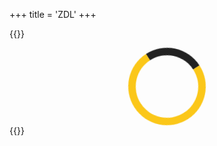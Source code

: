 +++
title = 'ZDL'
+++

{{<rawhtml>}}

<!-- HTML Meta Tags -->
<title>ZDL | Toolkist</title>
<meta name="description" content="A collection of the 50 hardest tracks in Zeepkist.">

<!-- Facebook Meta Tags -->
<meta property="og:url" content="https://toolkist.netlify.app/zdl">
<meta property="og:type" content="website">
<meta property="og:title" content="ZDL | Toolkist">
<meta property="og:description" content="A collection of the 50 hardest tracks in Zeepkist.">
<meta property="og:image" content="https://opengraph.b-cdn.net/production/documents/6dcc0769-ade4-440f-aec9-074324414b8f.png?token=TxD6WeXkODitlxdL1XChSy2XouG2MH2_P9Ln0DuKmBc&height=675&width=1200&expires=33249247456">

<!-- Twitter Meta Tags -->
<meta name="twitter:card" content="summary_large_image">
<meta property="twitter:domain" content="toolkist.netlify.app">
<meta property="twitter:url" content="https://toolkist.netlify.app/zdl">
<meta name="twitter:title" content="ZDL | Toolkist">
<meta name="twitter:description" content="A collection of the 50 hardest tracks in Zeepkist.">
<meta name="twitter:image" content="https://opengraph.b-cdn.net/production/documents/6dcc0769-ade4-440f-aec9-074324414b8f.png?token=TxD6WeXkODitlxdL1XChSy2XouG2MH2_P9Ln0DuKmBc&height=675&width=1200&expires=33249247456">

<style>
.zdl-row
{
    width: calc(100% - 18px);
    height: 180px;
    margin: 6px;

    background-color: rgb(34,34,34);
    color: rgb(251, 199, 25);

    display: flex;
    flex-direction: row;
    overflow: hidden;
    border-radius: 12px;
    border: 3px solid rgb(34,34,34);
    box-sizing:border-box;
}

.zdl-rank
{
    width: 72px;
    height: 100%;
    position: relative;
    border-right: 3px solid rgb(34,34,34);
}

.zdl-index
{
    position: absolute;
    height: 36px;
    width: 66px;
    top: 6px;
    left: 6px;
    text-align: center;
    font-size: 28px;
    line-height: 36px;
    background-color: black;
    border-radius: 6px 0 0 6px;
    background-color: rgb(34,34,34,0.5);
    user-select:none;
}

.zdl-points
{
    position: absolute;
    height: 72px;
    width: 66px;
    top: 48px;
    left: 6px;
    text-align: center;
    font-size: 18px;
    line-height: 33px;
    padding-top: 6px;
    background-color: black;
    border-radius: 6px 0 0 6px;
    background-color: rgb(34,34,34, 0.5);
    box-sizing: border-box;
    user-select:none;
}

.zdl-steam
{
    position: absolute;
    height: 42px;
    width: 66px;
    bottom: 6px;
    left: 6px;
    background-color: black;
    border-radius: 6px 0 0 6px;
    background-color: rgb(34,34,34, 0.5);
    background-image: url('/steamIconYellow.png');
    background-size: contain;
    background-repeat: no-repeat;
    background-position: center;
}

.zdl-steam:hover
{
    background-color: rgb(255, 255, 255, 0.3);
    cursor: pointer;
}

.zdl-image 
{
    width: 282px;
    height: 180px;  
    object-fit: cover;
    border-right: 3px solid rgb(34,34,34);
}

.zdl-content
{
    height: 100%;
    flex: 1;
    position: relative;
    color: rgb(251, 199, 25);
}

.zdl-header
{
    position: absolute;
    height: 36px;
    top: 6px;
    left: 0px;
    right: 6px;
    text-align: left;
    font-size: 18px;
    line-height: 36px;
    background-color: black;
    border-radius: 0 6px 6px 0;
    background-color: rgb(34,34,34,0.5);
    user-select:none;
    padding-left: 12px;
    white-space: nowrap;
    overflow: hidden;
}
.zdl-header span
{
    margin-left: 6px;
    margin-right: 6px;
}

.zdl-description
{
    position: absolute;
    width: 360px;
    top: 96px;
    left: 0px;
    bottom: 6px;
    text-align: left;
    font-size: 18px;
    background-color: black;
    border-radius: 0 6px 6px 0;
    background-color: rgb(34,34,34,0.5);
    user-select:none;
    box-sizing: border-box;
    overflow-y: auto;
    padding: 6px;
}

.zdl-authorTime
{
    position: absolute;
    width: 360px;
    height: 42px;
    top: 48px;
    left: 0px;
    text-align: left;
    font-size: 18px;
    background-color: black;
    border-radius: 0 6px 6px 0;
    background-color: rgb(34,34,34,0.5);
    user-select:none;
    box-sizing: border-box;
    overflow-y: auto;
}

.zdl-authorTime-medal
{
    width: 30px;
    height: 30px;
    position: absolute;
    left: 6px;
    top: 6px;

    background-image: url('/medal_author.png');
    background-size: 95%;
    background-repeat: no-repeat;
    background-position: center;
}

.zdl-authorTime span
{
    height: 30px;
    line-height: 30px;
    position: absolute;
    top: 6px;
    left: 42px;
}

.zdl-records
{
    position: absolute;
    top: 48px;
    right: 6px;
    bottom: 6px;
    left: 366px;
    text-align: left;
    font-size: 32px;
    line-height: 54px;
    background-color: black;
    border-radius: 6px;
    background-color: rgb(34,34,34,0.5);
    user-select:none;
    padding: 6px;
    overflow-y: auto;
}

.orangeText{
    color: rgb(239, 107, 35) !important;
}

.zdl-record-table
{
    width: 100%;
    border-collapse: separate;
    border-spacing: 0 6px;
}

.zdl-record-table tr
{
    background-color: rgb(34,34,34,0.5);
    height: 24px;
    padding-bottom: 3px;
    border-radius: 6px;
}

.zdl-record-table tr td
{
    height: 24px;
    font-size: 18px;
    line-height:24px;
    padding-left: 6px;
    overflow:hidden;
    white-space: nowrap;
}

#zdlMainList, #zdlLegacyList, #zdlScoreboard
{
    display: none;
}

.standardButton
{
    width: 100%;
    box-sizing: border-box;
    margin-bottom: 6px;
}

.headerBlock{
    margin-bottom: 6px;
}

#zdlLoadingPage
{
    display: flex;
    justify-content: center;
    align-items: center;
}

@keyframes spin {
  to {
    transform: rotate(360deg);
  }
}

.loading-circle {
  width: 100px; /* Adjust the size of the circle */
  height: 100px; /* Adjust the size of the circle */
  border-radius: 50%;
  border: 12px solid rgb(251,199,25); /* Color of the circle border */
  border-top-color: rgb(34,34,34); /* Color of the animated part of the circle */
  animation: spin 1s linear infinite; /* Animation for spinning */
}

.youtubeButtonValidation
{
    width: 30px;
    height: 24px;
    position: absolute;
    right: 9px;
    top: 9px;
    display: flex;
    justify-content: center;
    align-items: center;
    background-color: red;
    border-radius: 3px;
    box-sizing: border-box;
    font-size: 10px;
    color : white;
}

.youtubeButtonRecord
{
    width: 26px;
    height: 18px;
    position: absolute;
    right: 3px;
    top: 3px;
    display: flex;
    justify-content: center;
    align-items: center;
    background-color: red;
    border-radius: 3px;
    font-size: 8px;
    color : white;
}

.youtubeButtonValidation:hover, .youtubeButtonRecord:hover 
{
    border: 1px solid white;
    cursor: pointer;
}

</style>
<script type="module" src='/toolkist/zdl.pages.toolkist.js'></script>
<div id="content" class='flex_content'>
    <div class='standardLeftPanel'></div>
    <div class='standardPagePanel' id='zdlLoadingPage'><div class="loading-circle"></div></div>
    <div class='standardPagePanel' id='zdlMainList'></div>
    <div class='standardPagePanel' id='zdlLegacyList'></div>
    <div class='standardPagePanel' id='zdlScoreboard'></div>
</div>
{{</rawhtml>}}
